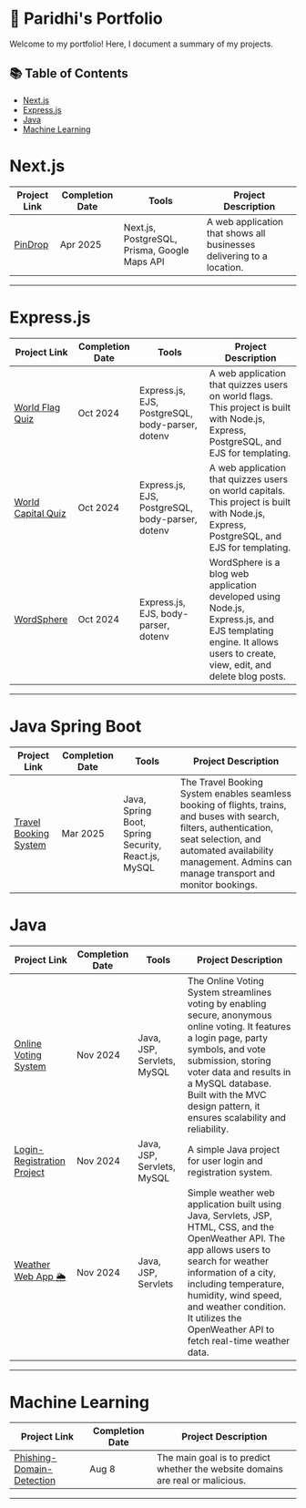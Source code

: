 # 💼 Paridhi's Portfolio

Welcome to my portfolio! Here, I document a summary of my projects. 

## 📚 Table of Contents
- [Next.js](#Next.js)
- [Express.js](#Express.js)
- [Java](#Java)
- [Machine Learning](#Machine-Learning)

# Next.js

| Project Link | Completion Date | Tools | Project Description | 
|---|---|---|---|
| [PinDrop](https://github.com/paridhi3/PinDrop) | Apr 2025 | Next.js, PostgreSQL, Prisma, Google Maps API | A web application that shows all businesses delivering to a location. |

***

# Express.js

| Project Link | Completion Date | Tools | Project Description | 
|---|---|---|---|
| [World Flag Quiz](https://github.com/paridhi3/World-Flag-Quiz) | Oct 2024 | Express.js, EJS, PostgreSQL, body-parser, dotenv | A web application that quizzes users on world flags. This project is built with Node.js, Express, PostgreSQL, and EJS for templating. |
| [World Capital Quiz](https://github.com/paridhi3/World-Capital-Quiz) | Oct 2024 | Express.js, EJS, PostgreSQL, body-parser, dotenv | A web application that quizzes users on world capitals. This project is built with Node.js, Express, PostgreSQL, and EJS for templating. |
| [WordSphere](https://github.com/paridhi3/WordSphere) | Oct 2024 | Express.js, EJS, body-parser, dotenv | WordSphere is a blog web application developed using Node.js, Express.js, and EJS templating engine. It allows users to create, view, edit, and delete blog posts. |

***

# Java Spring Boot

| Project Link | Completion Date | Tools | Project Description |
|---|---|---|---|
| [Travel Booking System](https://github.com/paridhi3/TravelBookingSystem) | Mar 2025 | Java, Spring Boot, Spring Security, React.js, MySQL | The Travel Booking System enables seamless booking of flights, trains, and buses with search, filters, authentication, seat selection, and automated availability management. Admins can manage transport and monitor bookings. |

# Java

| Project Link | Completion Date | Tools | Project Description |
|---|---|---|---|
| [Online Voting System](https://github.com/paridhi3/Online-Voting-System) | Nov 2024 | Java, JSP, Servlets, MySQL | The Online Voting System streamlines voting by enabling secure, anonymous online voting. It features a login page, party symbols, and vote submission, storing voter data and results in a MySQL database. Built with the MVC design pattern, it ensures scalability and reliability. |
| [Login-Registration Project](https://github.com/paridhi3/Login-Registration) | Nov 2024 | Java, JSP, Servlets, MySQL | A simple Java project for user login and registration system. |
| [Weather Web App 🌦️](https://github.com/paridhi3/WeatherApp) | Nov 2024 | Java, JSP, Servlets | Simple weather web application built using Java, Servlets, JSP, HTML, CSS, and the OpenWeather API. The app allows users to search for weather information of a city, including temperature, humidity, wind speed, and weather condition. It utilizes the OpenWeather API to fetch real-time weather data. |

***

# Machine Learning

| Project Link | Completion Date | Project Description |
|---|---|---|
| [Phishing-Domain-Detection](https://github.com/paridhi3/Phishing-Domain-Detection) | Aug 8 | The main goal is to predict whether the website domains are real or malicious. |

***
